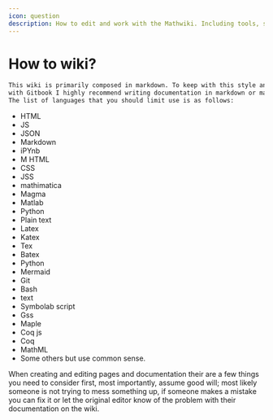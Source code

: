 ```yaml
---
icon: question
description: How to edit and work with the Mathwiki. Including tools, suggestions, and a whole lot more.
---
```

# How to wiki?

```markdown
This wiki is primarily composed in markdown. To keep with this style and to stay compatible
with Gitbook I highly recommend writing documentation in markdown or markdown adjacent languages.
The list of languages that you should limit use is as follows:

```

* HTML
* JS
* JSON
* Markdown
* iPYnb
* M HTML
* CSS
* JSS
* mathimatica
* Magma
* Matlab
* Python
* Plain text
* Latex
* Katex
* Tex
* Batex
* Python
* Mermaid
* Git
* Bash
* text
* Symbolab script
* Gss
* Maple
* Coq js
* Coq
* MathML
* Some others but use common sense.

When creating and editing pages and documentation their are a few things you need to consider first, most importantly, assume good will; most likely someone is not trying to mess something up, if someone makes a mistake you can fix it or let the original editor know of the problem with their documentation on the wiki.
